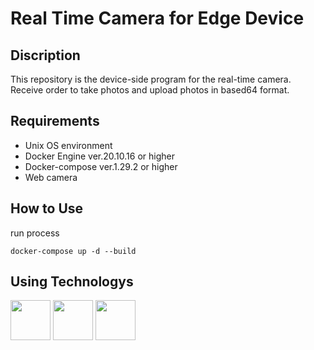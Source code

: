 # Real Time Camera for Edge Device

## Discription
This repository is the device-side program for the real-time camera.<br>
Receive order to take photos and upload photos in based64 format.

## Requirements
- Unix OS environment
- Docker Engine ver.20.10.16 or higher
- Docker-compose ver.1.29.2 or higher
- Web camera

## How to Use

run process
```
docker-compose up -d --build
```

## Using Technologys

<p>
    <img height="64" src="https://cdn.jsdelivr.net/gh/devicons/devicon/icons/python/python-original.svg">
    <img height="64px" src="https://cdn.jsdelivr.net/gh/devicons/devicon/icons/opencv/opencv-original.svg">
    <img height="64px" src="https://mqtt.org/assets/downloads/mqtt-ver.png">

</p>
